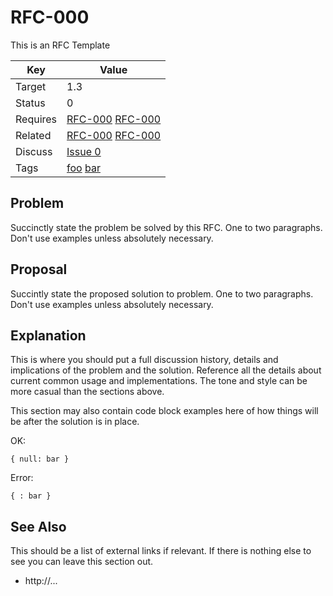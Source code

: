 RFC-000
=======

This is an RFC Template


| Key | Value |
| --- | --- |
| Target | 1.3 |
| Status | 0 |
| Requires | [RFC-000](RFC-000.md) [RFC-000](RFC-000.md) |
| Related | [RFC-000](RFC-000.md) [RFC-000](RFC-000.md) |
| Discuss | [Issue 0](../../issues/0) |
| Tags | [foo]() [bar]() |


## Problem

Succinctly state the problem be solved by this RFC.
One to two paragraphs.
Don't use examples unless absolutely necessary.


## Proposal

Succintly state the proposed solution to problem.
One to two paragraphs.
Don't use examples unless absolutely necessary.


## Explanation

This is where you should put a full discussion history, details and implications of the problem and the solution.
Reference all the details about current common usage and implementations.
The tone and style can be more casual than the sections above.

This section may also contain code block examples here of how things will be after the solution is in place.

OK:
```
{ null: bar }
```

Error:
```
{ : bar }
```


## See Also

This should be a list of external links if relevant.
If there is nothing else to see you can leave this section out.

* http://...

